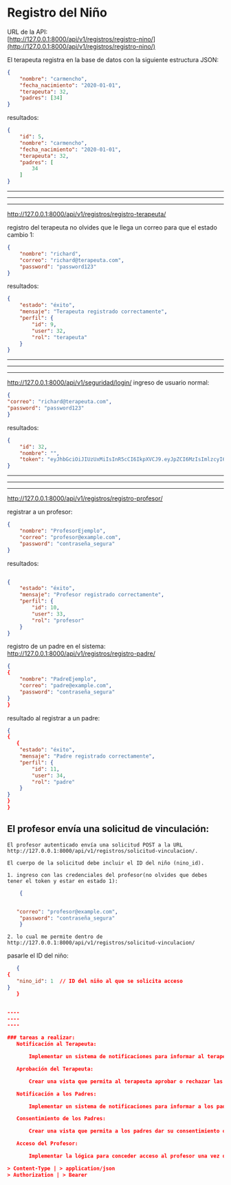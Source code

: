 # Registro del Niño

URL de la API:  
[http://127.0.0.1:8000/api/v1/registros/registro-nino/](http://127.0.0.1:8000/api/v1/registros/registro-nino/)

El terapeuta registra en la base de datos con la siguiente estructura JSON:

```json
{
    "nombre": "carmencho",
    "fecha_nacimiento": "2020-01-01",
    "terapeuta": 32,
    "padres": [34]
}
```
resultados:
```json
{
    "id": 5,
    "nombre": "carmencho",
    "fecha_nacimiento": "2020-01-01",
    "terapeuta": 32,
    "padres": [
        34
    ]
}
```


---
---
---

http://127.0.0.1:8000/api/v1/registros/registro-terapeuta/

registro del terapeuta no olvides que le llega un correo para que el estado cambio 1:

```json
{
    "nombre": "richard",
    "correo": "richard@terapeuta.com",
    "password": "password123"
}
```

resultados:
```json
{
    "estado": "éxito",
    "mensaje": "Terapeuta registrado correctamente",
    "perfil": {
        "id": 9,
        "user": 32,
        "rol": "terapeuta"
    }
}
```
---
---
---
http://127.0.0.1:8000/api/v1/seguridad/login/
ingreso de usuario normal:
```json
{
"correo": "richard@terapeuta.com",
"password": "password123"
}
```

resultados:
```json
{
    "id": 32,
    "nombre": "",
    "token": "eyJhbGciOiJIUzUxMiIsInR5cCI6IkpXVCJ9.eyJpZCI6MzIsImlzcyI6Imh0dHA6Ly8xMjcuMC4wLjE6ODAwMC8iLCJpYXQiOjE3NDE0MzExMjgsImV4cCI6MTc0MTUxNzUyOH0.AkT5NfPZsZ0_zuumP7gL2l_5sOCe8oYBizH0EJJ_46vZ0w3_e7k-86udLERdMN4hK1O9a7HBA7YHaS4zsuOaOw"
}
```
---
---
---
http://127.0.0.1:8000/api/v1/registros/registro-profesor/

registrar a un profesor:

```json
{
    "nombre": "ProfesorEjemplo",
    "correo": "profesor@example.com",
    "password": "contraseña_segura"
}
```

resultados:
```json

{
    "estado": "éxito",
    "mensaje": "Profesor registrado correctamente",
    "perfil": {
        "id": 10,
        "user": 33,
        "rol": "profesor"
    }
}
```

registro de un padre en el sistema:
http://127.0.0.1:8000/api/v1/registros/registro-padre/

```json
{
{
    "nombre": "PadreEjemplo",
    "correo": "padre@example.com",
    "password": "contraseña_segura"
}
}
```

resultado al registrar a un padre:
```json
{
{
   {
    "estado": "éxito",
    "mensaje": "Padre registrado correctamente",
    "perfil": {
        "id": 11,
        "user": 34,
        "rol": "padre"
    }
}
}
}
```


## El profesor envía una solicitud de vinculación:

    El profesor autenticado envía una solicitud POST a la URL http://127.0.0.1:8000/api/v1/registros/solicitud-vinculacion/.

    El cuerpo de la solicitud debe incluir el ID del niño (nino_id).

    1. ingreso con las credenciales del profesor(no olvides que debes tener el token y estar en estado 1):
```json
    {


   "correo": "profesor@example.com",
    "password": "contraseña_segura"
    }
```
    2. lo cual me permite dentro de  http://127.0.0.1:8000/api/v1/registros/solicitud-vinculacion/
 pasarle el ID del niño:

 ```json
    {
{
    "nino_id": 1  // ID del niño al que se solicita acceso
}
    }


----
----
----

### tareas a realizar:
    Notificación al Terapeuta:

        Implementar un sistema de notificaciones para informar al terapeuta cuando se envíe una solicitud de vinculación.

    Aprobación del Terapeuta:

        Crear una vista que permita al terapeuta aprobar o rechazar las solicitudes de vinculación.

    Notificación a los Padres:

        Implementar un sistema de notificaciones para informar a los padres cuando el terapeuta apruebe una solicitud.

    Consentimiento de los Padres:

        Crear una vista que permita a los padres dar su consentimiento o rechazar la solicitud.

    Acceso del Profesor:

        Implementar la lógica para conceder acceso al profesor una vez que los padres den su consentimiento.

> Content-Type | > application/json
> Authorization | > Bearer 


